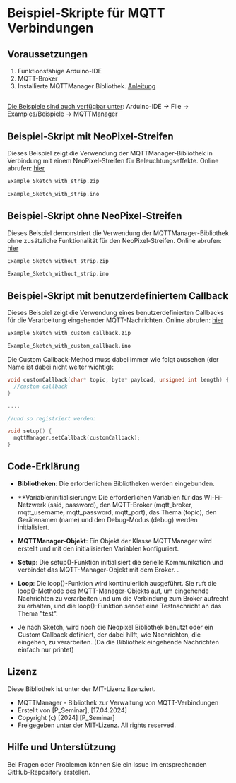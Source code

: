 # Beispiel-Skripte für MQTT Verbindungen

## Voraussetzungen

1. Funktionsfähige Arduino-IDE
2. MQTT-Broker
3. Installierte MQTTManager Bibliothek. [Anleitung](https://github.com/ShadowRock345/MQTTManager/)

##

<ins>Die Beispiele sind auch verfügbar unter</ins>:  Arduino-IDE -> File -> Examples/Beispiele -> MQTTManager

##

## Beispiel-Skript mit NeoPixel-Streifen

Dieses Beispiel zeigt die Verwendung der MQTTManager-Bibliothek in Verbindung mit einem NeoPixel-Streifen für Beleuchtungseffekte. Online abrufen: [hier](https://create.arduino.cc/editor/jonasworthofbeeinghere/dc94994d-9c2e-44bc-b27d-ab76443003c1/preview)

```cpp
Example_Sketch_with_strip.zip

Example_Sketch_with_strip.ino
```

## Beispiel-Skript ohne NeoPixel-Streifen

Dieses Beispiel demonstriert die Verwendung der MQTTManager-Bibliothek ohne zusätzliche Funktionalität für den NeoPixel-Streifen. Online abrufen: [hier](https://create.arduino.cc/editor/jonasworthofbeeinghere/268b3efa-8f0b-42e2-9052-97f0c09e9f17/preview)

```cpp
Example_Sketch_without_strip.zip

Example_Sketch_without_strip.ino
```

## Beispiel-Skript mit benutzerdefiniertem Callback

Dieses Beispiel zeigt die Verwendung eines benutzerdefinierten Callbacks für die Verarbeitung eingehender MQTT-Nachrichten. Online abrufen: [hier](https://create.arduino.cc/editor/jonasworthofbeeinghere/24f62ede-c5ff-4e62-a0d0-8d07cbcac979/preview)

```cpp
Example_Sketch_with_custom_callback.zip

Example_Sketch_with_custom_callback.ino
```

Die Custom Callback-Method muss dabei immer wie folgt aussehen (der Name ist dabei nicht weiter wichtig):
```cpp
void customCallback(char* topic, byte* payload, unsigned int length) {
  //custom callback 
}

....

//und so registriert werden:

void setup() {
  mqttManager.setCallback(customCallback);
}
```

## Code-Erklärung

  * **Bibliotheken**: Die erforderlichen Bibliotheken werden eingebunden. 
    
  * **Variableninitialisierungv: Die erforderlichen Variablen für das Wi-Fi-Netzwerk (ssid, password), den MQTT-Broker (mqtt_broker, mqtt_username, mqtt_password, mqtt_port), das Thema (topic), den Gerätenamen (name) und den Debug-Modus (debug) werden initialisiert.

  * **MQTTManager-Objekt**: Ein Objekt der Klasse MQTTManager wird erstellt und mit den initialisierten Variablen konfiguriert.

  * **Setup**: Die setup()-Funktion initialisiert die serielle Kommunikation und verbindet das MQTT-Manager-Objekt mit dem Broker. .

  * **Loop**: Die loop()-Funktion wird kontinuierlich ausgeführt. Sie ruft die loop()-Methode des MQTT-Manager-Objekts auf, um eingehende Nachrichten zu verarbeiten und um die Verbindung zum Broker aufrecht zu erhalten, und die loop()-Funktion sendet eine Testnachricht an das Thema "test".

  * Je nach Sketch, wird noch die Neopixel Bibliothek benutzt oder ein Custom Callback definiert, der dabei hilft, wie Nachrichten, die eingehen, zu verarbeiten. (Da die Bibliothek eingehende Nachrichten einfach nur printet)

## Lizenz

Diese Bibliothek ist unter der MIT-Lizenz lizenziert. 


 * MQTTManager - Bibliothek zur Verwaltung von MQTT-Verbindungen
 * Erstellt von [P_Seminar], [17.04.2024]
 * Copyright (c) [2024] [P_Seminar]
 * Freigegeben unter der MIT-Lizenz. All rights reserved.

## Hilfe und Unterstützung

Bei Fragen oder Problemen können Sie ein Issue im entsprechenden GitHub-Repository erstellen.
